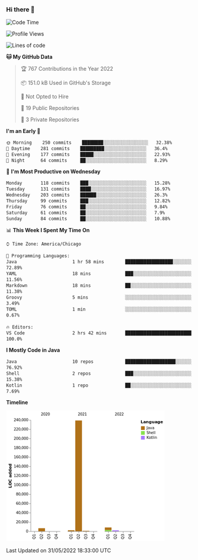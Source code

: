 ### Hi there 👋


<!--START_SECTION:waka-->
![Code Time](http://img.shields.io/badge/Code%20Time-2%2C276%20hrs%203%20mins-blue)

![Profile Views](http://img.shields.io/badge/Profile%20Views-0-blue)

![Lines of code](https://img.shields.io/badge/From%20Hello%20World%20I%27ve%20Written-259%20Thousand%20lines%20of%20code-blue)

**🐱 My GitHub Data** 

> 🏆 767 Contributions in the Year 2022
 > 
> 📦 151.0 kB Used in GitHub's Storage 
 > 
> 🚫 Not Opted to Hire
 > 
> 📜 19 Public Repositories 
 > 
> 🔑 3 Private Repositories  
 > 
**I'm an Early 🐤** 

```text
🌞 Morning    250 commits    ████████░░░░░░░░░░░░░░░░░   32.38% 
🌆 Daytime    281 commits    █████████░░░░░░░░░░░░░░░░   36.4% 
🌃 Evening    177 commits    █████░░░░░░░░░░░░░░░░░░░░   22.93% 
🌙 Night      64 commits     ██░░░░░░░░░░░░░░░░░░░░░░░   8.29%

```
📅 **I'm Most Productive on Wednesday** 

```text
Monday       118 commits    ███░░░░░░░░░░░░░░░░░░░░░░   15.28% 
Tuesday      131 commits    ████░░░░░░░░░░░░░░░░░░░░░   16.97% 
Wednesday    203 commits    ██████░░░░░░░░░░░░░░░░░░░   26.3% 
Thursday     99 commits     ███░░░░░░░░░░░░░░░░░░░░░░   12.82% 
Friday       76 commits     ██░░░░░░░░░░░░░░░░░░░░░░░   9.84% 
Saturday     61 commits     ██░░░░░░░░░░░░░░░░░░░░░░░   7.9% 
Sunday       84 commits     ██░░░░░░░░░░░░░░░░░░░░░░░   10.88%

```


📊 **This Week I Spent My Time On** 

```text
⌚︎ Time Zone: America/Chicago

💬 Programming Languages: 
Java                     1 hr 58 mins        ██████████████████░░░░░░░   72.89% 
YAML                     18 mins             ███░░░░░░░░░░░░░░░░░░░░░░   11.56% 
Markdown                 18 mins             ██░░░░░░░░░░░░░░░░░░░░░░░   11.38% 
Groovy                   5 mins              ░░░░░░░░░░░░░░░░░░░░░░░░░   3.49% 
TOML                     1 min               ░░░░░░░░░░░░░░░░░░░░░░░░░   0.67%

🔥 Editors: 
VS Code                  2 hrs 42 mins       █████████████████████████   100.0%

```

**I Mostly Code in Java** 

```text
Java                     10 repos            ███████████████████░░░░░░   76.92% 
Shell                    2 repos             ███░░░░░░░░░░░░░░░░░░░░░░   15.38% 
Kotlin                   1 repo              ██░░░░░░░░░░░░░░░░░░░░░░░   7.69%

```


**Timeline**

![Chart not found](https://raw.githubusercontent.com/powercasgamer/powercasgamer/master/charts/bar_graph.png) 


 Last Updated on 31/05/2022 18:33:00 UTC
<!--END_SECTION:waka-->
